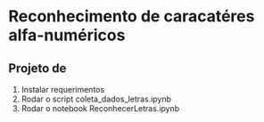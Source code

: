 # Reconhecimento de caracatéres alfa-numéricos
## Projeto de 

1. Instalar requerimentos
2. Rodar o script coleta_dados_letras.ipynb
3. Rodar o notebook ReconhecerLetras.ipynb